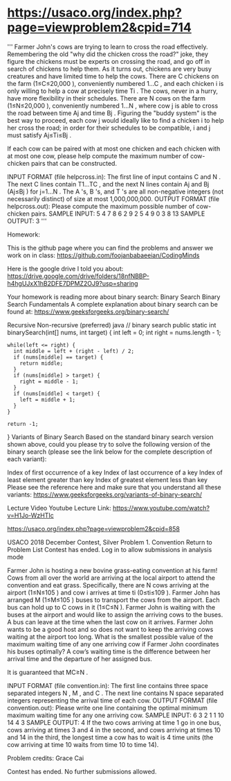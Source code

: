 # https://usaco.org/index.php?page=viewproblem2&cpid=714

'''
Farmer John's cows are trying to learn to cross the road effectively. Remembering the old "why did the chicken cross the road?" joke, they figure the chickens must be experts on crossing the road, and go off in search of chickens to help them.
As it turns out, chickens are very busy creatures and have limited time to help the cows. There are C
chickens on the farm (1≤C≤20,000
), conveniently numbered 1…C
, and each chicken i
is only willing to help a cow at precisely time Ti
. The cows, never in a hurry, have more flexibility in their schedules. There are N
cows on the farm (1≤N≤20,000
), conveniently numbered 1…N
, where cow j
is able to cross the road between time Aj
and time Bj
. Figuring the "buddy system" is the best way to proceed, each cow j
would ideally like to find a chicken i
to help her cross the road; in order for their schedules to be compatible, i
and j
must satisfy Aj≤Ti≤Bj
.

If each cow can be paired with at most one chicken and each chicken with at most one cow, please help compute the maximum number of cow-chicken pairs that can be constructed.

INPUT FORMAT (file helpcross.in):
The first line of input contains C
and N
. The next C
lines contain T1…TC
, and the next N
lines contain Aj
and Bj
(Aj≤Bj
) for j=1…N
. The A
's, B
's, and T
's are all non-negative integers (not necessarily distinct) of size at most 1,000,000,000.
OUTPUT FORMAT (file helpcross.out):
Please compute the maximum possible number of cow-chicken pairs.
SAMPLE INPUT:
5 4
7
8
6
2
9
2 5
4 9
0 3
8 13
SAMPLE OUTPUT:
3
'''

Homework:

This is the github page where you can find the problems and answer we work on in class:
https://github.com/foojanbabaeeian/CodingMinds

Here is the google drive I told you about:
https://drive.google.com/drive/folders/18nfNBBP-h4hgUJxX1hB2DFE7DPMZ2OJ9?usp=sharing

Your homework is reading more about binary search:
Binary Search
Binary Search Fundamentals
A complete explanation about binary search can be found at: https://www.geeksforgeeks.org/binary-search/

Recursive
Non-recursive (preferred)
java
// binary search
public static int binarySearch(int[] nums, int target) {
int left = 0;
int right = nums.length - 1;

    while(left <= right) {
      int middle = left + (right - left) / 2;
      if (nums[middle] == target) {
        return middle;
      }
      if (nums[middle] > target) {
        right = middle - 1;
      }
      if (nums[middle] < target) {
        left = middle + 1;
      }
    }

    return -1;

}
Variants of Binary Search
Based on the standard binary search version shown above, could you please try to solve the following version of the binary search (please see the link below for the complete description of each variant):

Index of first occurrence of a key
Index of last occurrence of a key
Index of least element greater than key
Index of greatest element less than key
Please see the reference here and make sure that you understand all these variants: https://www.geeksforgeeks.org/variants-of-binary-search/

Lecture Video
Youtube Lecture Link: https://www.youtube.com/watch?v=H1Jo-WzHTIc


https://usaco.org/index.php?page=viewproblem2&cpid=858


USACO 2018 December Contest, Silver
Problem 1. Convention
Return to Problem List
Contest has ended.
 Log in to allow submissions in analysis mode

Farmer John is hosting a new bovine grass-eating convention at his farm!
Cows from all over the world are arriving at the local airport to attend the convention and eat grass. Specifically, there are N
 cows arriving at the airport (1≤N≤105
) and cow i
 arrives at time ti
 (0≤ti≤109
). Farmer John has arranged M
 (1≤M≤105
) buses to transport the cows from the airport. Each bus can hold up to C
 cows in it (1≤C≤N
). Farmer John is waiting with the buses at the airport and would like to assign the arriving cows to the buses. A bus can leave at the time when the last cow on it arrives. Farmer John wants to be a good host and so does not want to keep the arriving cows waiting at the airport too long. What is the smallest possible value of the maximum waiting time of any one arriving cow if Farmer John coordinates his buses optimally? A cow’s waiting time is the difference between her arrival time and the departure of her assigned bus.

It is guaranteed that MC≥N
.

INPUT FORMAT (file convention.in):
The first line contains three space separated integers N
, M
, and C
. The next line contains N
 space separated integers representing the arrival time of each cow.
OUTPUT FORMAT (file convention.out):
Please write one line containing the optimal minimum maximum waiting time for any one arriving cow.
SAMPLE INPUT:
6 3 2
1 1 10 14 4 3
SAMPLE OUTPUT:
4
If the two cows arriving at time 1 go in one bus, cows arriving at times 3 and 4 in the second, and cows arriving at times 10 and 14 in the third, the longest time a cow has to wait is 4 time units (the cow arriving at time 10 waits from time 10 to time 14).


Problem credits: Grace Cai

Contest has ended. No further submissions allowed.

